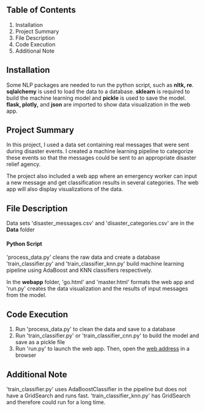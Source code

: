## **Table of Contents**
1. Installation
2. Project Summary
3. File Description
4. Code Execution
5. Additional Note


## **Installation**
Some NLP packages are needed to run the python script, such as **nltk, re**. **sqlalchemy** is used to load the data to a database. **sklearn** is required to build the machine learning model and **pickle** is used to save the model. **flask, plotly,** and **json** are imported to show data visualization in the web app. 


## **Project Summary**
In this project, I used a data set containing real messages that were sent during disaster events. I created a machine learning pipeline to categorize these events so that the messages could be sent to an appropriate disaster relief agency.

The project also included a web app where an emergency worker can input a new message and get classification results in several categories. The web app will also display visualizations of the data. 


## **File Description**
Data sets 'disaster_messages.csv' and 'disaster_categories.csv' are in the **Data** folder

#### **Python Script**
'process_data.py' cleans the raw data and create a database
'train_classifier.py' and 'train_classifier_knn.py' build machine learning pipeline using AdaBoost and KNN classifiers respectively.

In the **webapp** folder, 'go.html' and 'master.html' formats the web app and 'run.py' creates the data visualization and the results of input messages from the model. 


## **Code Execution**
1. Run 'process_data.py' to clean the data and save to a database
2. Run 'train_classifier.py' or 'train_classifier_cnn.py' to build the model and save as a pickle file
3. Run 'run.py' to launch the web app. Then, open the [web address](https://view6914b2f4-3001.udacity-student-workspaces.com/) in a browser


## **Additional Note**
'train_classifier.py' uses AdaBoostClassifier in the pipeline but does not have a GridSearch and runs fast. 
'train_classifier_knn.py' has GridSearch and therefore could run for a long time. 


